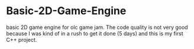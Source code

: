 # Basic-2D-Game-Engine
basic 2D game engine for olc game jam.
The code quality is not very good because I was kind of in a rush to get it done (5 days) and this is my first C++ project.
